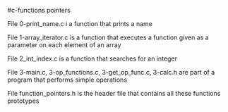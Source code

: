 #c-functions pointers

File 0-print_name.c i a function that prints a name

File 1-array_iterator.c is a function that executes a function given as a parameter on each element of an array

File 2_int_index.c is a function that searches for an integer

File 3-main.c, 3-op_functions.c, 3-get_op_func.c, 3-calc.h are part of a program that performs simple operations

File function_pointers.h is the header file that contains all these functions prototypes
